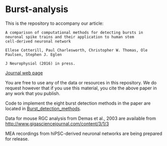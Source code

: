 # Burst-analysis

This is the repository to accompany our article:

    A comparison of computational methods for detecting bursts in
    neuronal spike trains and their application to human stem
    cell-derived neuronal network

    Ellese Cotterill, Paul Charlesworth, Christopher W. Thomas, Ole
    Paulsen, Stephen J. Eglen
	
	J Neurophysiol (2016) in press.

[Journal web page](http://jn.physiology.org/content/early/2016/04/15/jn.00093.2016)

You are free to use any of the data or resources in this repository.
We do request however that if you use this material, you cite the
above paper in any work that you publish.

Code to implement the eight burst detection methods in the paper are located in [Burst_detection_methods](Burst_detection_methods).

Data for mouse RGC analysis from Demas et al., 2003 are available from http://www.gigasciencejournal.com/content/3/1/3

MEA recordings from hiPSC-derived neuronal networks are being prepared for release. 
